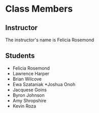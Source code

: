 # Class Members

## Instructor

The instructor's name is Felicia Rosemond

## Students

- Felicia Rosemond
- Lawrence Harper
- Brian Wilcove
- Ewa Szataniak
  \*Joshua Onoh
- Jacquese Goins
- Byron Johnson
- Amy Shropshire
- Kevin Roza
